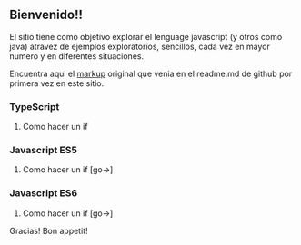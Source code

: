 ## Bienvenido!!

El sitio tiene como objetivo explorar el lenguage javascript (y otros como java) atravez de ejemplos exploratorios, sencillos, cada vez en mayor numero y en diferentes situaciones.

Encuentra aqui el [markup](https://github.com/israel-altamira/israel-altamira.github.io/blob/master/README.md) original que venia en el readme.md de github por primera vez en este sitio.


### TypeScript
1. Como hacer un if

### Javascript ES5
1. Como hacer un if [go->]

### Javascript ES6
1. Como hacer un if [go->]


Gracias! Bon appetit!
